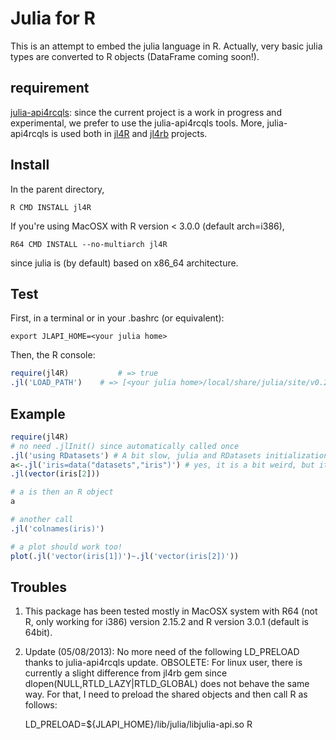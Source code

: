 # Julia for R

This is an attempt to embed the julia language in R. Actually, very basic julia types are converted to R objects (DataFrame coming soon!).

## requirement

[julia-api4rcqls](https://github.com/rcqls/julia-api4rcqls): since the current project is a work in progress 
and experimental, we prefer to use the julia-api4rcqls tools. 
More, julia-api4rcqls is used both in [jl4R](https://github.com/rcqls/jl4R) and [jl4rb](https://github.com/rcqls/jl4rb) projects.

## Install

In the parent directory,

	R CMD INSTALL jl4R
	
If you're using MacOSX with R version < 3.0.0 (default arch=i386),

	R64 CMD INSTALL --no-multiarch jl4R

since julia is (by default) based on x86_64 architecture. 

## Test

First, in a terminal or in your .bashrc (or equivalent):

	export JLAPI_HOME=<your julia home>

Then, the R console:

```{.R execute="false"}
require(jl4R)			# => true
.jl('LOAD_PATH')	# => [<your julia home>/local/share/julia/site/v0.2", "<your julia home>/share/julia/site/v0.2"]
```

## Example
```{.R execute="false"}
require(jl4R)
# no need .jlInit() since automatically called once
.jl('using RDatasets') # A bit slow, julia and RDatasets initializations
a<-.jl('iris=data("datasets","iris")') # yes, it is a bit weird, but it is for testing!
.jl(vector(iris[2]))

# a is then an R object
a

# another call
.jl('colnames(iris)')

# a plot should work too!
plot(.jl('vector(iris[1])')~.jl('vector(iris[2])'))
```

## Troubles

1. This package has been tested mostly in MacOSX system with R64 (not R, only working for i386) version 2.15.2 and R version 3.0.1 (default is 64bit).
1. Update (05/08/2013): No more need of the following LD_PRELOAD thanks to julia-api4rcqls update. OBSOLETE: For linux user, there is currently a slight difference from jl4rb gem since dlopen(NULL,RTLD_LAZY|RTLD_GLOBAL) does not behave the same way. For that, I need to preload the shared objects and then call R as follows: 

	LD_PRELOAD=${JLAPI_HOME}/lib/julia/libjulia-api.so R
